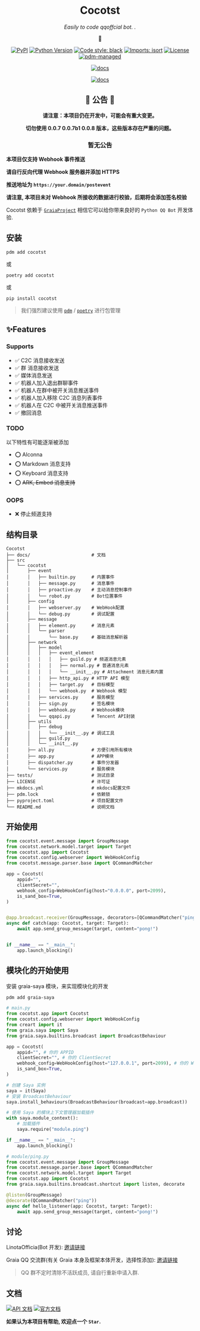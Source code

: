 <div align="center">

# Cocotst

_Easily to code qqoffcial bot. ._

🥥

[![PyPI](https://img.shields.io/pypi/v/cocotst)](https://pypi.org/project/cocotst)
[![Python Version](https://img.shields.io/pypi/pyversions/cocotst)](https://pypi.org/project/cocotst)
[![Code style: black](https://img.shields.io/badge/code%20style-black-000000.svg)](https://github.com/psf/black)
[![Imports: isort](https://img.shields.io/badge/%20imports-isort-%231674b1?style=flat&labelColor=ef8336)](https://pycqa.github.io/isort/)
[![License](https://img.shields.io/github/license/Linota/Cocotst)](https://github.com/Linota/Cocotst/blob/master/LICENSE)
[![pdm-managed](https://img.shields.io/badge/pdm-managed-blueviolet)](https://pdm.fming.dev)

[![docs](https://img.shields.io/badge/LINOTA-here-blue)](https://ctst.docs.linota.cn/)

[![docs](https://img.shields.io/badge/API_文档-here-purple)](https://ctst.docs.linota.cn/api/NAV/)


</div>

<div align="center">

## 🚨 公告 🚨
**请注意：本项目仍在开发中，可能会有重大变更。**

**切勿使用 0.0.7 0.0.7b1 0.0.8 版本，这些版本存在严重的问题。**

### 暂无公告
</div>

**本项目仅支持 Webhook 事件推送**

**请自行反向代理 Webhook 服务器并添加 HTTPS**

**推送地址为 `https://your.domain/postevent`**

**请注意, 本项目未对 Webhook 所接收的数据进行校验，后期将会添加签名校验**

Cocotst 依赖于 [`GraiaProject`](https://github.com/GraiaProject)
相信它可以给你带来良好的 `Python QQ Bot` 开发体验.



## 安装

`pdm add cocotst`

或

`poetry add cocotst`

或

`pip install cocotst`

> 我们强烈建议使用 [`pdm`](https://pdm.fming.dev) / [`poetry`](https://python-poetry.org) 进行包管理

## ✨Features

### Supports

- ✅ C2C 消息接收发送
- ✅ 群 消息接收发送
- ✅ 媒体消息发送
- ✅ 机器人加入退出群聊事件
- ✅ 机器人在群中被开关消息推送事件
- ✅ 机器人加入移除 C2C 消息列表事件
- ✅ 机器人在 C2C 中被开关消息推送事件
- ✅ 撤回消息

### TODO

以下特性有可能逐渐被添加

- ⭕ Alconna
- ⭕ Markdown 消息支持
- ⭕ Keyboard 消息支持
- ⭕ ~~ARK, Embed 消息支持~~

### OOPS

- ❌ 停止频道支持

## 结构目录

```
Cocotst
├── docs/                       # 文档
├── src
│   └── cocotst
│       ├── event
│       │   ├── builtin.py      # 内置事件
│       │   ├── message.py      # 消息事件
│       │   ├── proactive.py    # 主动消息控制事件
│       │   └── robot.py        # Bot位置事件
│       ├── config
│       │   ├── webserver.py    # WebHook配置
│       │   └── debug.py        # 调试配置
│       ├── message
│       │   ├── element.py      # 消息元素
│       │   └── parser
│       │       └── base.py     # 基础消息解析器
│       ├── network
│       │   ├── model
│       │   │   ├── event_element
│       │   │   │   ├── guild.py # 频道消息元素
│       │   │   │   ├── normal.py # 普通消息元素
│       │   │   │   └── __init__.py # Attachment 消息元素内置
│       │   │   ├── http_api.py # HTTP API 模型
│       │   │   ├── target.py   # 目标模型
│       │   │   └── webhook.py  # Webhook 模型
│       │   ├── services.py     # 服务模型
│       │   ├── sign.py         # 签名模块
│       │   ├── webhook.py      # Webhook模块 
│       │   └── qqapi.py        # Tencent API封装
│       ├── utils
│       │   ├── debug
│       │   │   └── __init__.py # 调试工具
│       │   ├── guild.py
│       │   └── __init__.py
│       ├── all.py              # 方便引用所有模块
│       ├── app.py              # APP模块
│       ├── dispatcher.py       # 事件分发器
│       └── services.py         # 服务模块
├── tests/                      # 测试目录
├── LICENSE                     # 许可证
├── mkdocs.yml                  # mkdocs配置文件
├── pdm.lock                    # 依赖锁
├── pyproject.toml              # 项目配置文件
└── README.md                   # 说明文档
```
    

## 开始使用

```python
from cocotst.event.message import GroupMessage
from cocotst.network.model.target import Target
from cocotst.app import Cocotst
from cocotst.config.webserver import WebHookConfig
from cocotst.message.parser.base import QCommandMatcher

app = Cocotst(
    appid="",
    clientSecret="",
    webhook_config=WebHookConfig(host="0.0.0.0", port=2099),
    is_sand_box=True,
)


@app.broadcast.receiver(GroupMessage, decorators=[QCommandMatcher("ping")])
async def catch(app: Cocotst, target: Target):
    await app.send_group_message(target, content="pong!")


if __name__ == "__main__":
    app.launch_blocking()
```

## 模块化的开始使用

安装 graia-saya 模块，来实现模块化的开发
```bash
pdm add graia-saya
```

```python
# main.py
from cocotst.app import Cocotst
from cocotst.config.webserver import WebHookConfig
from creart import it
from graia.saya import Saya
from graia.saya.builtins.broadcast import BroadcastBehaviour

app = Cocotst(
    appid="", # 你的 APPID
    clientSecret="", # 你的 ClientSecret
    webhook_config=WebHookConfig(host="127.0.0.1", port=2099), # 你的 WebHook 配置
    is_sand_box=True,
)

# 创建 Saya 实例
saya = it(Saya)
# 安装 BroadcastBehaviour
saya.install_behaviours(BroadcastBehaviour(broadcast=app.broadcast))

# 使用 Saya 的模块上下文管理器加载插件
with saya.module_context():
    # 加载插件
    saya.require("module.ping")

if __name__ == "__main__":
    app.launch_blocking()
```

```python
# module/ping.py
from cocotst.event.message import GroupMessage
from cocotst.message.parser.base import QCommandMatcher
from cocotst.network.model.target import Target
from cocotst.app import Cocotst
from graia.saya.builtins.broadcast.shortcut import listen, decorate

@listen(GroupMessage)
@decorate(QCommandMatcher("ping"))
async def hello_listener(app: Cocotst, target: Target):
    await app.send_group_message(target, content="pong!")
```




## 讨论


LinotaOfficia(Bot 开发): [邀请链接](https://qm.qq.com/q/Prd2X8FcE6)

Graia QQ 交流群(有关 Graia 本身及框架本体开发，选择性添加): [邀请链接](https://jq.qq.com/?_wv=1027&k=VXp6plBD)

> QQ 群不定时清除不活跃成员, 请自行重新申请入群.

## 文档

[![API 文档](https://img.shields.io/badge/API_文档-here-purple)](https://ctst.docs.linota.cn/api/NAV/)
[![官方文档](https://img.shields.io/badge/文档-here-blue)](https://ctst.docs.linota.cn/)



**如果认为本项目有帮助, 欢迎点一个 `Star`.**

